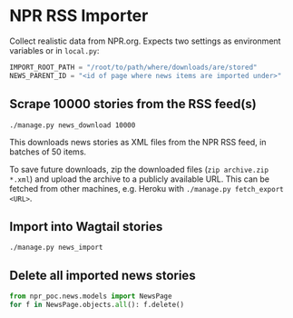 # NPR RSS Importer

Collect realistic data from NPR.org. Expects two settings as environment variables or in `local.py`:

```python
IMPORT_ROOT_PATH = "/root/to/path/where/downloads/are/stored"
NEWS_PARENT_ID = "<id of page where news items are imported under>"
```

## Scrape 10000 stories from the RSS feed(s)

`./manage.py news_download 10000`

This downloads news stories as XML files from the NPR RSS feed, in batches of 50 items.

To save future downloads, zip the downloaded files (`zip archive.zip *.xml`) and upload the archive to a publicly available URL. This can be fetched from other machines, e.g. Heroku with `./manage.py fetch_export <URL>`.

## Import into Wagtail stories

`./manage.py news_import`

## Delete all imported news stories

```python
from npr_poc.news.models import NewsPage
for f in NewsPage.objects.all(): f.delete()
```